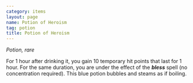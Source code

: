 ```yaml
---
category: items
layout: page
name: Potion of Heroism
tag: potion
title: Potion of Heroism 
---
```

_Potion, rare_ 

For 1 hour after drinking it, you gain 10 temporary hit points that last for 1 hour. For the same duration, you are under the effect of the **_bless_** spell (no concentration required). This blue potion bubbles and steams as if boiling. 